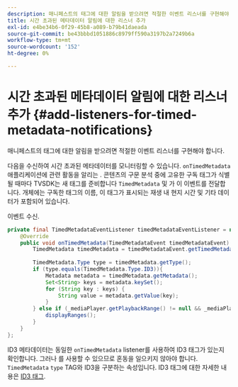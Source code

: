 ```yaml
---
description: 매니페스트의 태그에 대한 알림을 받으려면 적절한 이벤트 리스너를 구현해야 합니다.
title: 시간 초과된 메타데이터 알림에 대한 리스너 추가
exl-id: e4be34b6-0f29-45b8-a089-b79b41daeada
source-git-commit: be43bbbd1051886c8979ff590a3197b2a7249b6a
workflow-type: tm+mt
source-wordcount: '152'
ht-degree: 0%

---
```


# 시간 초과된 메타데이터 알림에 대한 리스너 추가 {#add-listeners-for-timed-metadata-notifications}

매니페스트의 태그에 대한 알림을 받으려면 적절한 이벤트 리스너를 구현해야 합니다.

다음을 수신하여 시간 초과된 메타데이터를 모니터링할 수 있습니다. `onTimedMetadata`애플리케이션에 관련 활동을 알리는 . 콘텐츠의 구문 분석 중에 고유한 구독 태그가 식별될 때마다 TVSDK는 새 태그를 준비합니다 `TimedMetadata` 및 가 이 이벤트를 전달합니다. 개체에는 구독한 태그의 이름, 이 태그가 표시되는 재생 내 현지 시간 및 기타 데이터가 포함되어 있습니다.

이벤트 수신.

```java
private final TimedMetadataEventListener timedMetadataEventListener = new TimedMetadataEventListener() { 
    @Override 
    public void onTimedMetadata(TimedMetadataEvent timedMetadataEvent) { 
        TimedMetadata timedMetadata = timedMetadataEvent.getTimedMetadata(); 
 
        TimedMetadata.Type type = timedMetadata.getType(); 
        if (type.equals(TimedMetadata.Type.ID3)){ 
            Metadata metadata = timedMetadata.getMetadata(); 
            Set<String> keys = metadata.keySet(); 
            for (String key : keys) { 
                String value = metadata.getValue(key); 
            } 
        } else if (_mediaPlayer.getPlaybackRange() != null && _mediaPlayer.getPlaybackRange().getDuration() > 0) { 
            displayRanges(); 
        } 
    } 
}; 
```

ID3 메타데이터는 동일한 `onTimedMetadata` listener를 사용하여 ID3 태그가 있는지 확인합니다. 그러나 를 사용할 수 있으므로 혼동을 일으키지 않아야 합니다. `TimedMetadata` `type` TAG와 ID3을 구분하는 속성입니다. ID3 태그에 대한 자세한 내용은 [ID3 태그](../../../../tvsdk-3x-android-prog/android-3x-content-playback-options-android2/android-3x-id3-metadata-retrieve.md).
